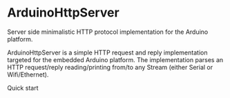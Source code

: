# ArduinoHttpServer
Server side minimalistic HTTP protocol implementation for the Arduino platform.

ArduinoHttpServer is a simple HTTP request and reply implementation targeted for the embedded Arduino platform. The implementation parses an HTTP request/reply reading/printing from/to any Stream (either Serial or Wifi/Ethernet).

Quick start
